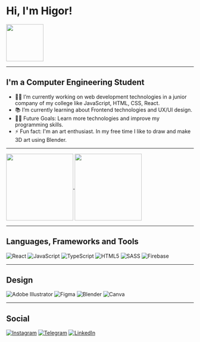 # Hi, I'm Higor! 

<a href="https://rahulmahesh.me/"><img src="https://media0.giphy.com/media/N0MHMlaq3t4ZBJ0F8W/giphy.gif?cid=790b76112b874a14642ca304b3e0833a5331f689d6304f18&rid=giphy.gif&ct=g" width="100px"></h1></a></p>

---

## I'm a Computer Engineering Student  

- 👨‍💻 I’m currently working on web development technologies in a junior company of my college like JavaScript, HTML, CSS, React.
- 📚 I’m currently learning about Frontend technologies and UX/UI design.
- 💪🏼 Future Goals: Learn more technologies and improve my programming skills.
- ⚡ Fun fact: I'm an art enthusiast. In my free time I like to draw and make 3D art using Blender.

---

<a href="https://github.com/higorgb18">
  <img align="center" height="180rem" src="https://github-readme-stats.vercel.app/api?username=higorgb18&show_icons=true&theme=dracula">
</a>
<a href="https://github.com/higorgb18">
  <img align="center" height="180rem" src="https://github-readme-stats.vercel.app/api/top-langs/?username=higorgb18&layout=compact&theme=dracula">
</a>

---

## Languages, Frameworks and Tools

![React](https://img.shields.io/badge/react-%2320232a.svg?style=for-the-badge&logo=react&logoColor=%2361DAFB)
![JavaScript](https://img.shields.io/badge/javascript-%23323330.svg?style=for-the-badge&logo=javascript&logoColor=%23F7DF1E)
![TypeScript](https://img.shields.io/badge/typescript-%23007ACC.svg?style=for-the-badge&logo=typescript&logoColor=white)
![HTML5](https://img.shields.io/badge/html5-%23E34F26.svg?style=for-the-badge&logo=html5&logoColor=white)
![SASS](https://img.shields.io/badge/SASS-hotpink.svg?style=for-the-badge&logo=SASS&logoColor=white)
![Firebase](https://img.shields.io/badge/firebase-%23039BE5.svg?style=for-the-badge&logo=firebase)

---

## Design

![Adobe Illustrator](https://img.shields.io/badge/adobeillustrator-%23FF9A00.svg?style=for-the-badge&logo=adobeillustrator&logoColor=white)
![Figma](https://img.shields.io/badge/figma-%23F24E1E.svg?style=for-the-badge&logo=figma&logoColor=white)
![Blender](https://img.shields.io/badge/blender-%23F5792A.svg?style=for-the-badge&logo=blender&logoColor=white)
![Canva](https://img.shields.io/badge/Canva-%2300C4CC.svg?style=for-the-badge&logo=Canva&logoColor=white)

---

## Social

[![Instagram](https://img.shields.io/badge/@higorgb18-%23E4405F.svg?style=for-the-badge&logo=Instagram&logoColor=white)](https://instagram.com/higorgbrandao)
[![Telegram](https://img.shields.io/badge/Telegram-2CA5E0?style=for-the-badge&logo=telegram&logoColor=white)](https://t.me/higorgb18)
[![LinkedIn](https://img.shields.io/badge/linkedin-%230077B5.svg?style=for-the-badge&logo=linkedin&logoColor=white)](https://www.linkedin.com/in/higor-brandao/)
